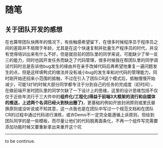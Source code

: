 # 随笔

## 关于团队开发的感想
  在也算带团队快两年的情况下，有些触感希望留下，在很多时候程序员于程序员之间的差距并不局限于年龄，尤其是在这个快速复制并批量生产程序员的时代，并没有觉得培训出来有什么不好，但是就目前的团队里的同学来说，可能缺少了举一反三的能力，同时也因开发任务而缺乏了代码管理，很多时候我在帮团队里的同学调试代码时总是告诉他bug发生的缘由并在亲手改掉代码后再希望他重复一遍问题发生的点，但是这样填鸭式的做法并没有减小bug的发生率和对代码的管理能力，同时刚开始还招来小范围的抵触，不过在引入了团队CR这个模式后，抵触慢慢开始减少，可能1对1的时候大部分同学都专注于分到自己的任务的完成度（赶时间），在做前端开发时团队里的同学欠缺了一下设计上的思维，这里的设计思维包括不仅仅于近些年流行于三大件中的**组件化/工程化(得益于前端3大框架的流行和自媒体的推送，上述两个名词已经火到快出圈了)**，更基础的例如开放封闭原则或里氏替换原则或没听说或不知其意，这一点我也是在团队中写过一个规范文档和在团队CR的过程中通过代码进行演练，或许Demo不一定完全能遵循上诉原则，但给到团队同学的是一些模板，而尽量让他们的代码脱离面条化，不再一个组件写完需要添加功能时候又要重新拿出来重开这个坑

  ---
  to be continue.